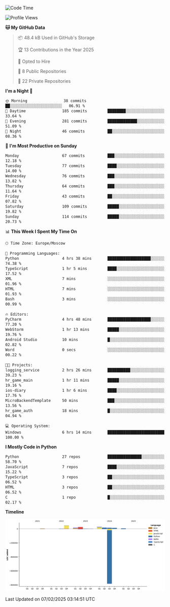 <!--START_SECTION:waka-->
![Code Time](http://img.shields.io/badge/Code%20Time-598%20hrs%2028%20mins-blue)

![Profile Views](http://img.shields.io/badge/Profile%20Views-7-blue)

**🐱 My GitHub Data** 

> 📦 48.4 kB Used in GitHub's Storage 
 > 
> 🏆 13 Contributions in the Year 2025
 > 
> 💼 Opted to Hire
 > 
> 📜 8 Public Repositories 
 > 
> 🔑 22 Private Repositories 
 > 
**I'm a Night 🦉** 

```text
🌞 Morning                38 commits          ██░░░░░░░░░░░░░░░░░░░░░░░   06.91 % 
🌆 Daytime                185 commits         ████████░░░░░░░░░░░░░░░░░   33.64 % 
🌃 Evening                281 commits         █████████████░░░░░░░░░░░░   51.09 % 
🌙 Night                  46 commits          ██░░░░░░░░░░░░░░░░░░░░░░░   08.36 % 
```
📅 **I'm Most Productive on Sunday** 

```text
Monday                   67 commits          ███░░░░░░░░░░░░░░░░░░░░░░   12.18 % 
Tuesday                  77 commits          ████░░░░░░░░░░░░░░░░░░░░░   14.00 % 
Wednesday                76 commits          ███░░░░░░░░░░░░░░░░░░░░░░   13.82 % 
Thursday                 64 commits          ███░░░░░░░░░░░░░░░░░░░░░░   11.64 % 
Friday                   43 commits          ██░░░░░░░░░░░░░░░░░░░░░░░   07.82 % 
Saturday                 109 commits         █████░░░░░░░░░░░░░░░░░░░░   19.82 % 
Sunday                   114 commits         █████░░░░░░░░░░░░░░░░░░░░   20.73 % 
```


📊 **This Week I Spent My Time On** 

```text
🕑︎ Time Zone: Europe/Moscow

💬 Programming Languages: 
Python                   4 hrs 38 mins       ███████████████████░░░░░░   74.38 % 
TypeScript               1 hr 5 mins         ████░░░░░░░░░░░░░░░░░░░░░   17.52 % 
XML                      7 mins              ░░░░░░░░░░░░░░░░░░░░░░░░░   01.96 % 
HTML                     7 mins              ░░░░░░░░░░░░░░░░░░░░░░░░░   01.93 % 
Bash                     3 mins              ░░░░░░░░░░░░░░░░░░░░░░░░░   00.99 % 

🔥 Editors: 
PyCharm                  4 hrs 48 mins       ███████████████████░░░░░░   77.20 % 
WebStorm                 1 hr 13 mins        █████░░░░░░░░░░░░░░░░░░░░   19.76 % 
Android Studio           10 mins             █░░░░░░░░░░░░░░░░░░░░░░░░   02.82 % 
Word                     0 secs              ░░░░░░░░░░░░░░░░░░░░░░░░░   00.22 % 

🐱‍💻 Projects: 
logging_service          2 hrs 26 mins       ██████████░░░░░░░░░░░░░░░   39.23 % 
hr_game_main             1 hr 11 mins        █████░░░░░░░░░░░░░░░░░░░░   19.16 % 
ios-diary                1 hr 6 mins         ████░░░░░░░░░░░░░░░░░░░░░   17.76 % 
MicroBackendTemplate     50 mins             ███░░░░░░░░░░░░░░░░░░░░░░   13.56 % 
hr_game_auth             18 mins             █░░░░░░░░░░░░░░░░░░░░░░░░   04.94 % 

💻 Operating System: 
Windows                  6 hrs 14 mins       █████████████████████████   100.00 % 
```

**I Mostly Code in Python** 

```text
Python                   27 repos            ███████████████░░░░░░░░░░   58.70 % 
JavaScript               7 repos             ████░░░░░░░░░░░░░░░░░░░░░   15.22 % 
TypeScript               3 repos             ██░░░░░░░░░░░░░░░░░░░░░░░   06.52 % 
HTML                     3 repos             ██░░░░░░░░░░░░░░░░░░░░░░░   06.52 % 
C                        1 repo              █░░░░░░░░░░░░░░░░░░░░░░░░   02.17 % 
```



**Timeline**

![Lines of Code chart](https://raw.githubusercontent.com/adlemx/adlemx/main/assets/bar_graph.png)


 Last Updated on 07/02/2025 03:14:51 UTC
<!--END_SECTION:waka-->
